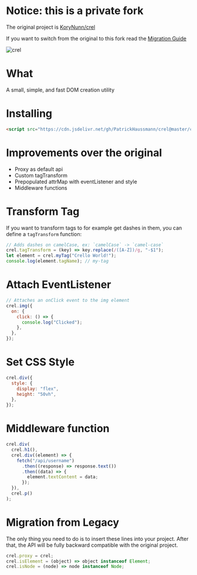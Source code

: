 # Notice: this is a private fork

The original project is [KoryNunn/crel](https://github.com/KoryNunn/crel)

If you want to switch from the original to this fork read the [Migration Guide](#migration-from-legacy)

![crel](https://raw.githubusercontent.com/KoryNunn/crel/master/logo.png)

# What

A small, simple, and fast DOM creation utility

# Installing

```html
<script src="https://cdn.jsdelivr.net/gh/PatrickHaussmann/crel@master/crel.min.js"></script>
```

# Improvements over the original

- Proxy as default api
- Custom tagTransform
- Prepopulated attrMap with eventListener and style
- Middleware functions

# Transform Tag

If you want to transform tags to for example get dashes in them, you can define a `tagTransform` function:

```javascript
// Adds dashes on camelCase, ex: `camelCase` -> `camel-case`
crel.tagTransform = (key) => key.replace(/([A-Z])/g, "-$1");
let element = crel.myTag("Crello World!");
console.log(element.tagName); // my-tag
```

# Attach EventListener

```javascript
// Attaches an onClick event to the img element
crel.img({
  on: {
    click: () => {
      console.log("Clicked");
    },
  },
});
```

# Set CSS Style

```javascript
crel.div({
  style: {
    display: "flex",
    height: "50vh",
  },
});
```

# Middleware function

```javascript
crel.div(
  crel.h1(),
  crel.div((element) => {
    fetch("/api/username")
      .then((response) => response.text())
      .then((data) => {
        element.textContent = data;
      });
  }),
  crel.p()
);
```

# Migration from Legacy

The only thing you need to do is to insert these lines into your project. After that, the API will be fully backward compatible with the original project.

```javascript
crel.proxy = crel;
crel.isElement = (object) => object instanceof Element;
crel.isNode = (node) => node instanceof Node;
```
